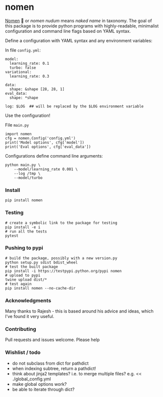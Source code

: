 # nomen
[Nomen](https://en.wikipedia.org/wiki/Nomen_nudum) :goat: or _nomen nudum_ means _naked name_ in taxonomy. The goal of this package is to provide python programs with highly-readable, minimalist configuration and command line flags based on YAML syntax.

Define a configuration with YAML syntax and any environment variables:

In file `config.yml`:
```
model:
  learning_rate: 0.1
  turbo: false
variational:
  learning_rate: 0.3

data:
  shape: &shape [28, 28, 1]
eval_data:
  shape: *shape

log: $LOG  ## will be replaced by the $LOG environment variable
```

Use the configuration!

File `main.py`
```
import nomen
cfg = nomen.Config('config.yml')
print('Model options', cfg['model'])
print('Eval options', cfg['eval_data'])
```

Configurations define command line arguments:
```
python main.py \
	--model/learning_rate 0.001 \
	--log /tmp \
	--model/turbo
```


### Install
```
pip install nomen
```


### Testing
```
# create a symbolic link to the package for testing
pip install -e i
# run all the tests
pytest
```

### Pushing to pypi
```
# build the package, possibly with a new version.py
python setup.py sdist bdist_wheel
# test the built package
pip install -i https://testpypi.python.org/pypi nomen
# upload to pypi
twine upload dist/*
# test again
pip install nomen --no-cache-dir
```


### Acknowledgments
Many thanks to Rajesh - this is based around his advice and ideas, which I've found it very useful.

### Contributing
Pull requests and issues welcome. Please help

### Wishlist / todo
* do not subclass from dict for pathdict
* when indexing subtree, return a pathdict!
* think about jinja2 templates? i.e. to merge multiple files? e.g. << ./global_config.yml
* make global options work?
* be able to iterate through dict?
